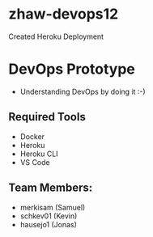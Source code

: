 # zhaw-devops12

Created Heroku Deployment

# DevOps Prototype
* Understanding DevOps by doing it :-)

## Required Tools
* Docker
* Heroku
* Heroku CLI
* VS Code

## Team Members:

- merkisam (Samuel)
- schkev01 (Kevin)
- hausejo1 (Jonas)
